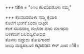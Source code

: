 +++
title = "೦೧೮ ಕೆಲವರಿದರೊಳು ನಮ್ಮ"

+++
ಕೆಲವರಿದರೊಳು ನಮ್ಮ ಕೈಯಲಿ  
ಕೊಲೆಗೆ ಭಂಗಕೆ ಬಂದು ಬಿಟ್ಟರು   
ಕೆಲಕೆ ಸರಿವವನಲ್ಲ ಮಲೆವರ ಮಾರಿ ಮಾಗಧನು   
ಬಳಿಕೆಮಗೆ ಬಲವದ್ವಿರೋಧದ   
ತೊಳಸು ಬಿದ್ದುದು ತೋಟಿಗಾರದೆ  
ಜಲಧಿ ಮಧ್ಯದಲೂರ ಕಟ್ಟಿದೆವರಸ ಕೇಳ್ ಎಂದ    ॥18॥